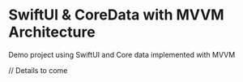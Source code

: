 # SwiftUI & CoreData with MVVM Architecture

Demo project using SwiftUI and Core data implemented with MVVM

// Details to come

